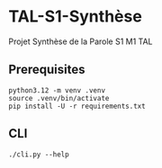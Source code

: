 # TAL-S1-Synthèse
Projet Synthèse de la Parole S1 M1 TAL

## Prerequisites

```
python3.12 -m venv .venv
source .venv/bin/activate
pip install -U -r requirements.txt
```

## CLI

```
./cli.py --help
```

